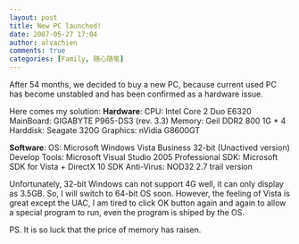 ```yaml
---
layout: post
title: New PC launched!
date: 2007-05-27 17:04
author: alvachien
comments: true
categories: [Family, 随心随笔]
---
```

After 54 months, we decided to buy a new PC, because current used PC has become unstabled and has been confirmed as a hardware issue.
 
Here comes my solution:
**Hardware**:
CPU: Intel Core 2 Duo E6320
MainBoard: GIGABYTE P965-DS3 (rev. 3.3)
Memory: Geil DDR2 800 1G * 4
Harddisk: Seagate 320G
Graphics: nVidia G8600GT

**Software**:
OS: Microsoft Windows Vista Business 32-bit (Unactived version)
Develop Tools: Microsoft Visual Studio 2005 Professional
SDK: Microsoft SDK for Vista + DirectX 10 SDK
Anti-Virus: NOD32 2.7 trail version
 
Unfortunately, 32-bit Windows can not support 4G well, it can only display as 3.5GB. So, I will switch to 64-bit OS soon. However, the feeling of Vista is great except the UAC, I am tired to click OK button again and again to allow a special program to run, even the program is shiped by the OS.
 
PS. It is so luck that the price of memory has raisen.
